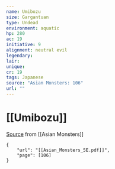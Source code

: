 ```yaml
---
name: Umibozu
size: Gargantuan
type: Undead
environment: aquatic
hp: 280
ac: 19
initiative: 9
alignment: neutral evil
legendary: 
lair: 
unique: 
cr: 19
tags: Japanese
source: "Asian Monsters: 106"
url: ""
---
```

# [[Umibozu]]

[Source](zotero://open-pdf/library/items/2YJ39RUI?page=106) from [[Asian Monsters]]

```pdf
{
	"url": "[[Asian_Monsters_5E.pdf]]",
	"page": [106]
}
```

